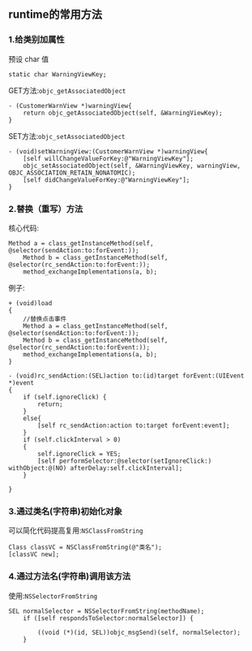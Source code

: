 ## runtime的常用方法

### 1.给类别加属性
预设 char 值

	static char WarningViewKey;
GET方法:`objc_getAssociatedObject`

	- (CustomerWarnView *)warningView{
	    return objc_getAssociatedObject(self, &WarningViewKey);
	}

SET方法:`objc_setAssociatedObject`

	- (void)setWarningView:(CustomerWarnView *)warningView{
	    [self willChangeValueForKey:@"WarningViewKey"];
	    objc_setAssociatedObject(self, &WarningViewKey, warningView, OBJC_ASSOCIATION_RETAIN_NONATOMIC);
	    [self didChangeValueForKey:@"WarningViewKey"];
	}

### 2.替换（重写）方法

核心代码:

	Method a = class_getInstanceMethod(self, @selector(sendAction:to:forEvent:));
	    Method b = class_getInstanceMethod(self, @selector(rc_sendAction:to:forEvent:));
	    method_exchangeImplementations(a, b);

例子:

	+ (void)load
	{
	    //替换点击事件
	    Method a = class_getInstanceMethod(self, @selector(sendAction:to:forEvent:));
	    Method b = class_getInstanceMethod(self, @selector(rc_sendAction:to:forEvent:));
	    method_exchangeImplementations(a, b);
	}
	
	- (void)rc_sendAction:(SEL)action to:(id)target forEvent:(UIEvent *)event
	{
	    if (self.ignoreClick) {
	        return;
	    }
	    else{
	        [self rc_sendAction:action to:target forEvent:event];
	    }
	    if (self.clickInterval > 0)
	    {
	        self.ignoreClick = YES;
	        [self performSelector:@selector(setIgnoreClick:) withObject:@(NO) afterDelay:self.clickInterval];
	    }
	    
	}
	
### 3.通过类名(字符串)初始化对象
可以简化代码提高复用:`NSClassFromString`

	Class classVC = NSClassFromString(@"类名");
	[classVC new];


### 4.通过方法名(字符串)调用该方法
使用:`NSSelectorFromString`

	SEL normalSelector = NSSelectorFromString(methodName);
	    if ([self respondsToSelector:normalSelector]) {
	        
	        ((void (*)(id, SEL))objc_msgSend)(self, normalSelector);
	    }
